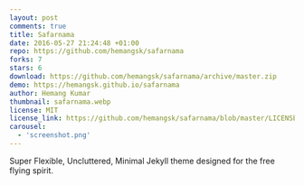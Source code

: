```yaml
---
layout: post
comments: true
title: Safarnama
date: 2016-05-27 21:24:48 +01:00
repo: https://github.com/hemangsk/safarnama
forks: 7
stars: 6
download: https://github.com/hemangsk/safarnama/archive/master.zip
demo: https://hemangsk.github.io/safarnama
author: Hemang Kumar
thumbnail: safarnama.webp
license: MIT
license_link: https://github.com/hemangsk/safarnama/blob/master/LICENSE.md
carousel:
  - 'screenshot.png'
---
```


Super Flexible, Uncluttered, Minimal Jekyll theme designed for the free flying spirit.
